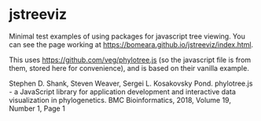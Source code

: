 # jstreeviz
Minimal test examples of using packages for javascript tree viewing. You can see the page working at  https://bomeara.github.io/jstreeviz/index.html.

This uses https://github.com/veg/phylotree.js (so the javascript file is from them, stored here for convenience), and is based on their vanilla example.

Stephen D. Shank, Steven Weaver, Sergei L. Kosakovsky Pond. phylotree.js - a JavaScript library for application development and interactive data visualization in phylogenetics. BMC Bioinformatics, 2018, Volume 19, Number 1, Page 1
